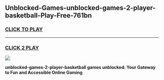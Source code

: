
## Unblocked-Games-unblocked-games-2-player-basketball-Play-Free-761bn
<h3>
<a href="https://premium76.site?title=unblocked-games-2-player-basketball&ref=18A1">CLICK TO PLAY</a></h3>
<hr>

<h3>
<a href="https://premium76.site?title=unblocked-games-2-player-basketball&ref=18A1">CLICK 2 PLAY</a>
  
</h3>

<a href="https://premium76.site?title=unblocked-games-2-player-basketball&ref=18A1"><img src="https://clearcache.store/games.png"></a>


**unblocked-games-2-player-basketball games unblocked: Your Gateway to Fun and Accessible Online Gaming**
